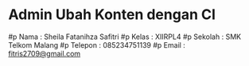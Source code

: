 # Admin Ubah Konten dengan CI
#p Nama    : Sheila Fatanihza Safitri
#p Kelas   : XIIRPL4
#p Sekolah : SMK Telkom Malang
#p Telepon : 085234751139
#p Email   : fitris2709@gmail.com 
